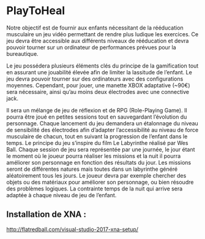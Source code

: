# PlayToHeal
Notre objectif est de fournir aux enfants nécessitant de la rééducation musculaire un jeu vidéo permettant de rendre plus ludique les exercices. Ce jeu devra être accessible aux différents niveaux de rééducation et devra pouvoir tourner sur un ordinateur de performances prévues pour la bureautique.

Le jeu possédera plusieurs éléments clés du principe de la gamification tout en assurant une jouabilité élevée afin de limiter la lassitude de l’enfant. 
Le jeu devra pouvoir tourner sur des ordinateurs avec des configurations moyennes. Cependant, pour jouer, une manette XBOX adaptative (~90€) sera nécessaire, ainsi qu’au moins deux électrodes avec une connective jack.

Il sera un mélange de jeu de réflexion et de RPG (Role-Playing Game). Il pourra être joué en petites sessions tout en sauvegardant l’évolution du personnage. Chaque lancement du jeu demandera un étalonnage du niveau de sensibilité des électrodes afin d’adapter l’accessibilité au niveau de force musculaire de chacun, tout en suivant la progression de l’enfant dans le temps.
Le principe du jeu s’inspire du film Le Labyrinthe réalisé par Wes Ball. Chaque session de jeu sera représentée par une journée, le jour étant le moment où le joueur pourra réaliser les missions et la nuit il pourra améliorer son personnage en fonction des résultats du jour.
Les missions seront de différentes natures mais toutes dans un labyrinthe généré aléatoirement tous les jours. Le joueur devra par exemple chercher des objets ou des matériaux pour améliorer son personnage, ou bien résoudre des problèmes logiques. La contrainte temps de la nuit qui arrive sera adaptée à chaque niveau de jeu de l’enfant.

## Installation de XNA :

http://flatredball.com/visual-studio-2017-xna-setup/
